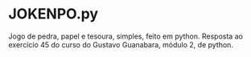 # JOKENPO.py
Jogo de pedra, papel e tesoura, simples, feito em python. 
Resposta ao exercício 45 do curso do Gustavo Guanabara, módulo 2, de python.
